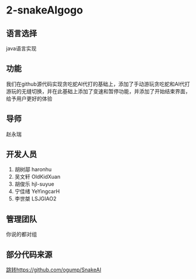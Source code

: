 # 2-snakeAIgogo
## 语言选择
java语言实现
## 功能
我们在github源代码实现贪吃蛇AI代打的基础上，添加了手动游玩贪吃蛇和AI代打游玩的无缝切换，并在此基础上添加了变速和暂停功能，并添加了开始结束界面，给予用户更好的体验

## 导师
赵永瑞

## 开发人员
1. 胡树鄗 haronhu
2. 吴文轩 OldKidXuan
3. 胡俊乐 hjl-suyue
4. 宁佳绪 YeYingcarH
5. 李世桀 LSJGIAO2
## 管理团队
你说的都对组 
## 部分代码来源
[跳转https://github.com/ogump/SnakeAI](https://github.com/ogump/SnakeAI)
